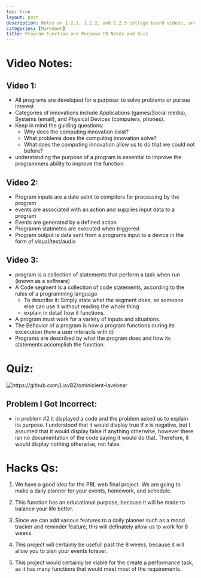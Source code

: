 ```yaml
---
toc: true
layout: post
description: Notes on 1.2.1, 1.2.2, and 1.2.3 college board videos, and taking the quiz.
categories: [Markdown]
title: Program Function and Purpose CB Notes and Quiz
---
```


# Video Notes:

## Video 1: 
- All programs are developed for a purpose: to solve problems or pursue interest.
- Categories of innovations include Applications (games/Social media), Systems (email), and Physical Devices (computers, phones).
- Keep in mind the guiding questions:
   - Why does the computing innovation exist?
   - What problems does the computing innovation solve?
   - What does the computing innovation allow us to do that we could not before?
- understanding the purpose of a program is essential to improve the programmers ability to improve the function.

## Video 2:
- Program inputs are a date setnt to compiters for processing by the program
- events are associated with an action and supplies input data to a program
- Events are generated by a defined action
- Programm statmetns are executed when triggered
- Program output is data sent from a programs input to a device in the form of visual/text/audio

## Video 3:
- program is a collection of statements that perform a task when run (known as a software)
- A Code segment is a collection of code statements, according to the rules of a programming language
    - To describe it: Simply state what the segment does, so someone else can use it without reading the whole thing
    - explain in detail how it functions.
- A program must work for a variety of inputs and situations.
- The Behavior of a program is how a program functions during its excecution (how a user interacts with it)
- Programs are described by what the program does and how its statements accomplish the function.

# Quiz: 
![]({{site.baseurl}}/images/programquiz.png "https://github.com/LiavB2/ominicient-lavebear")

## Problem I Got Incorrect:
- In problem #2 it displayed a code and the problem asked us to explain its purpose. I understood that it would display true if x is negative, but I assumed that it would display false if anything otherwise, however there isn no documentation of the code saying it would do that. Therefore, it would display nothing otherwise, not false.

# Hacks Qs:

1. We have a good idea for the PBL web final project. We are going to make a daily planner for your events, homework, and schedule. 

2. This function has an educational purpose, because it will be made to balance your life better.

3. Since we can add various features to a daily planner such as a mood tracker and reminder feature, this will definately allow us to work for 8 weeks.

4. This project will certainly be usefull past the 8 weeks, because it will allow you to plan your events forever.

5. This project would certainly be viable for the create a performance task, as it has many functions that would meet most of the requirements.